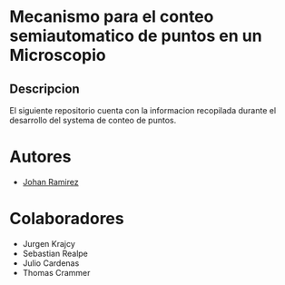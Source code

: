 # Mecanismo para el conteo semiautomatico de puntos en un Microscopio

## Descripcion

El siguiente repositorio cuenta con la informacion recopilada durante el desarrollo del systema de conteo de puntos.

# Autores

- [Johan Ramirez](https://github.com/joaramirezra)

# Colaboradores

- Jurgen Krajcy
- Sebastian Realpe
- Julio Cardenas
- Thomas Crammer
